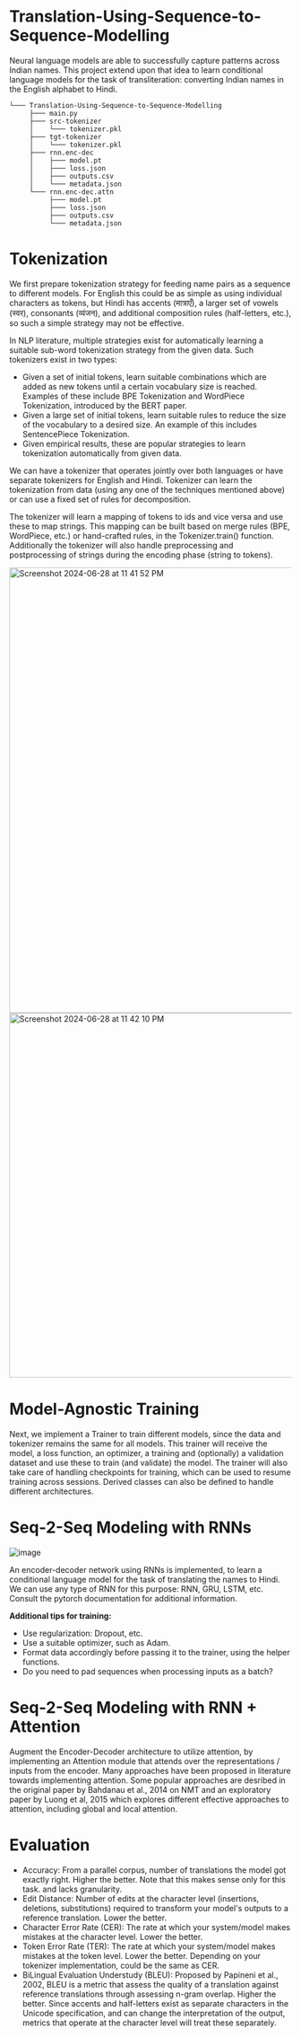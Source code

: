 # Translation-Using-Sequence-to-Sequence-Modelling

Neural language models are able to successfully capture patterns across Indian names. This project extend upon that idea to learn conditional language models for the task of transliteration: converting Indian names in the English alphabet to Hindi.
```
└─── Translation-Using-Sequence-to-Sequence-Modelling
     ├─── main.py
     ├─── src-tokenizer
     │    └─── tokenizer.pkl
     ├─── tgt-tokenizer
     │    └─── tokenizer.pkl
     ├─── rnn.enc-dec
     │    ├─── model.pt
     │    ├─── loss.json
     │    ├─── outputs.csv
     │    └─── metadata.json
     └─── rnn.enc-dec.attn
          ├─── model.pt
          ├─── loss.json
          ├─── outputs.csv
          └─── metadata.json
```
# Tokenization
We first prepare tokenization strategy for feeding name pairs as a sequence to different models. For English this could be as simple as using individual characters as tokens, but Hindi has accents (मात्राएँ), a larger set of vowels (स्वर), consonants (व्यंजन), and additional composition rules (half-letters, etc.), so such a simple strategy may not be effective.

In NLP literature, multiple strategies exist for automatically learning a suitable sub-word tokenization strategy from the given data. Such tokenizers exist in two types:

- Given a set of initial tokens, learn suitable combinations which are added as new tokens until a certain vocabulary size is reached. Examples of these include BPE Tokenization and WordPiece Tokenization, introduced by the BERT paper.
- Given a large set of initial tokens, learn suitable rules to reduce the size of the vocabulary to a desired size. An example of this includes SentencePiece Tokenization.
- Given empirical results, these are popular strategies to learn tokenization automatically from given data.

We can have a tokenizer that operates jointly over both languages or have separate tokenizers for English and Hindi.
Tokenizer can learn the tokenization from data (using any one of the techniques mentioned above) or can use a fixed set of rules for decomposition.

The tokenizer will learn a mapping of tokens to ids and vice versa and use these to map strings. This mapping can be built based on merge rules (BPE, WordPiece, etc.) or hand-crafted rules, in the Tokenizer.train() function. Additionally the tokenizer will also handle preprocessing and postprocessing of strings during the encoding phase (string to tokens).

<img width="794" alt="Screenshot 2024-06-28 at 11 41 52 PM" src="https://github.com/akashkumar11/Translation-Using-Sequence-to-Sequence-Modelling/assets/46958858/59242a0e-7a6a-4bab-84d8-e047962013f1">

<img width="650" alt="Screenshot 2024-06-28 at 11 42 10 PM" src="https://github.com/akashkumar11/Translation-Using-Sequence-to-Sequence-Modelling/assets/46958858/6e42e969-293f-4028-beaf-2a1d8d97a4dc">

# Model-Agnostic Training

Next, we implement a Trainer to train different models, since the data and tokenizer remains the same for all models. This trainer will receive the model, a loss function, an optimizer, a training and (optionally) a validation dataset and use these to train (and validate) the model. The trainer will also take care of handling checkpoints for training, which can be used to resume training across sessions. Derived classes can also be defined to handle different architectures.

# Seq-2-Seq Modeling with RNNs

![image](https://github.com/akashkumar11/Translation-Using-Sequence-to-Sequence-Modelling/assets/46958858/54d89610-ded5-4032-a7c9-34f60a4882c9)

An encoder-decoder network using RNNs is implemented, to learn a conditional language model for the task of translating the names to Hindi. We can use any type of RNN for this purpose: RNN, GRU, LSTM, etc. Consult the pytorch documentation for additional information.

**Additional tips for training:**
  - Use regularization: Dropout, etc.
  - Use a suitable optimizer, such as Adam.
  - Format data accordingly before passing it to the trainer, using the helper functions.
  - Do you need to pad sequences when processing inputs as a batch?
    
# Seq-2-Seq Modeling with RNN + Attention
Augment the Encoder-Decoder architecture to utilize attention, by implementing an Attention module that attends over the representations / inputs from the encoder. Many approaches have been proposed in literature towards implementing attention. Some popular approaches are desribed in the original paper by Bahdanau et al., 2014 on NMT and an exploratory paper by Luong et al, 2015 which explores different effective approaches to attention, including global and local attention.

# Evaluation

- Accuracy: From a parallel corpus, number of translations the model got exactly right. Higher the better. Note that this makes sense only for this task. and lacks granularity.
- Edit Distance: Number of edits at the character level (insertions, deletions, substitutions) required to transform your model's outputs to a reference translation. Lower the better.
- Character Error Rate (CER): The rate at which your system/model makes mistakes at the character level. Lower the better.
- Token Error Rate (TER): The rate at which your system/model makes mistakes at the token level. Lower the better. Depending on your tokenizer implementation, could be the same as CER.
- BiLingual Evaluation Understudy (BLEU): Proposed by Papineni et al., 2002, BLEU is a metric that assess the quality of a translation against reference translations through assessing n-gram overlap. Higher the better.
Since accents and half-letters exist as separate characters in the Unicode specification, and can change the interpretation of the output, metrics that operate at the character level will treat these separately.
